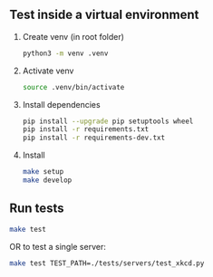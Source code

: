 ## Test inside a virtual environment

1. Create venv (in root folder)

    ```sh
    python3 -m venv .venv
    ```

2. Activate venv

    ```sh
    source .venv/bin/activate
    ```

3. Install dependencies

    ```sh
    pip install --upgrade pip setuptools wheel
    pip install -r requirements.txt
    pip install -r requirements-dev.txt
    ```

4. Install

    ```sh
    make setup
    make develop
    ```


## Run tests

```sh
make test
```

OR to test a single server:

```sh
make test TEST_PATH=./tests/servers/test_xkcd.py
```
